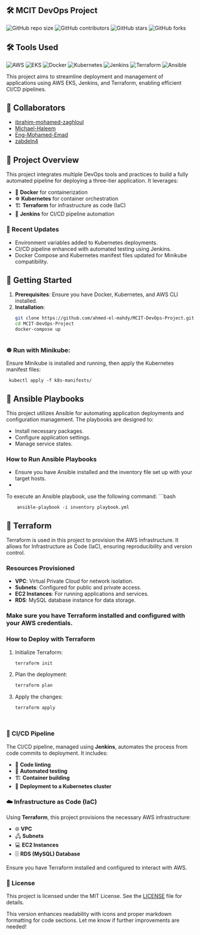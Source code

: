 ## 🛠️ MCIT DevOps Project

![GitHub repo size](https://img.shields.io/github/repo-size/ahmed-el-mahdy/MCIT-DevOps-Project)
![GitHub contributors](https://img.shields.io/github/contributors/ahmed-el-mahdy/MCIT-DevOps-Project)
![GitHub stars](https://img.shields.io/github/stars/ahmed-el-mahdy/MCIT-DevOps-Project?style=social)
![GitHub forks](https://img.shields.io/github/forks/ahmed-el-mahdy/MCIT-DevOps-Project?style=social)

## 🛠️ Tools Used
![AWS](https://img.shields.io/badge/AWS-232F3E?style=flat-square&logo=amazonaws&logoColor=white)
![EKS](https://img.shields.io/badge/EKS-232F3E?style=flat-square&logo=amazon-ecs&logoColor=white)
![Docker](https://img.shields.io/badge/Docker-2496ED?style=flat-square&logo=docker&logoColor=white)
![Kubernetes](https://img.shields.io/badge/Kubernetes-326CE5?style=flat-square&logo=kubernetes&logoColor=white)
![Jenkins](https://img.shields.io/badge/Jenkins-D24939?style=flat-square&logo=jenkins&logoColor=white)
![Terraform](https://img.shields.io/badge/Terraform-7B42BC?style=flat-square&logo=terraform&logoColor=white)
![Ansible](https://img.shields.io/badge/Ansible-EE0000?style=flat-square&logo=ansible&logoColor=white)


This project aims to streamline deployment and management of applications using AWS EKS, Jenkins, and Terraform, enabling efficient CI/CD pipelines.


## 👥 Collaborators

- [ibrahim-mohamed-zaghloul](https://github.com/ibrahim-mohamed-zaghloul)
- [Michael-Haleem](https://github.com/Michael-Haleem)
- [Eng-Mohamed-Emad](https://github.com/Eng-Mohamed-Emad)
- [zabdeln4](https://github.com/zabdeln4)

## 🚀 Project Overview

This project integrates multiple DevOps tools and practices to build a fully automated pipeline for deploying a three-tier application. It leverages:
- 🐳 **Docker** for containerization
- ☸️ **Kubernetes** for container orchestration
- 🏗️ **Terraform** for infrastructure as code (IaC)
- 🔧 **Jenkins** for CI/CD pipeline automation

### 📝 Recent Updates
- Environment variables added to Kubernetes deployments.
- CI/CD pipeline enhanced with automated testing using Jenkins.
- Docker Compose and Kubernetes manifest files updated for Minikube compatibility.

## 🚀 Getting Started
1. **Prerequisites**: Ensure you have Docker, Kubernetes, and AWS CLI installed.
2. **Installation**:
   ```bash
   git clone https://github.com/ahmed-el-mahdy/MCIT-DevOps-Project.git
   cd MCIT-DevOps-Project
   docker-compose up
      
### ☸️ Run with Minikube:
Ensure Minikube is installed and running, then apply the Kubernetes manifest files:
      
     kubectl apply -f k8s-manifests/

## 🤖 Ansible Playbooks
This project utilizes Ansible for automating application deployments and configuration management. The playbooks are designed to:
- Install necessary packages.
- Configure application settings.
- Manage service states.

### How to Run Ansible Playbooks

-   Ensure you have Ansible installed and the inventory file set up with your target hosts.
-   
To execute an Ansible playbook, use the following command:
      ```bash
   
        ansible-playbook -i inventory playbook.yml



## 🌱 Terraform
Terraform is used in this project to provision the AWS infrastructure. It allows for Infrastructure as Code (IaC), ensuring reproducibility and version control.

### Resources Provisioned
- **VPC**: Virtual Private Cloud for network isolation.
- **Subnets**: Configured for public and private access.
- **EC2 Instances**: For running applications and services.
- **RDS**: MySQL database instance for data storage.

###  Make sure you have Terraform installed and configured with your AWS credentials.

### How to Deploy with Terraform
1. Initialize Terraform:
      ```bash
      terraform init
2. Plan the deployment:
      ```bash
      terraform plan
1. Apply the changes:
      ```bash
      terraform apply




### 🧰 CI/CD Pipeline
The CI/CD pipeline, managed using **Jenkins**, automates the process from code commits to deployment. It includes:

- 🧹 **Code linting**
- 🧪 **Automated testing**
- 🏗️ **Container building**
- 🚀 **Deployment to a Kubernetes cluster**

### ☁️ Infrastructure as Code (IaC)
Using **Terraform**, this project provisions the necessary AWS infrastructure:

- 🌐 **VPC**
- 🖧 **Subnets**
- 💻 **EC2 Instances**
- 🗄️ **RDS (MySQL) Database**

Ensure you have Terraform installed and configured to interact with AWS.

### 📝 License

This project is licensed under the MIT License. See the [LICENSE](LICENSE) file for details.

This version enhances readability with icons and proper markdown formatting for code sections. Let me know if further improvements are needed!

